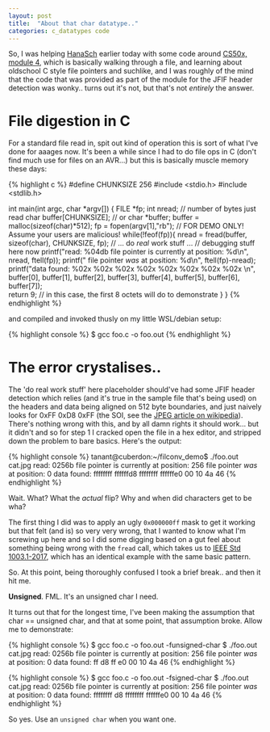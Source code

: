 ```yaml
---
layout: post
title:  "About that char datatype.."
categories: c_datatypes code
---
```


So, I was helping [HanaSch][hanasch-gh] earlier today with some code around [CS50x, module 4], which is basically walking through a file, and learning about oldschool C style file pointers and suchlike, and I was roughly of the mind that the code that was provided as part of the module for the JFIF header detection was wonky.. turns out it's not, but that's not *entirely* the answer.

# File digestion in C
For a standard file read in, spit out kind of operation this is sort of what I've done for aaages now. It's been a while since I had to do file ops in C (don't find much use for files on an AVR...) but this is basically muscle memory these days:

{% highlight c %}
#define CHUNKSIZE 256
#include <stdio.h>
#include <stdlib.h>

int main(int argc, char *argv[]) {
    FILE *fp;
    int nread; // number of bytes just read
    char buffer[CHUNKSIZE];  // or char *buffer; buffer = malloc(sizeof(char)*512);
    fp = fopen(argv[1],"rb"); // FOR DEMO ONLY! Assume your users are malicious!
    while(!feof(fp)){
        nread = fread(buffer, sizeof(char), CHUNKSIZE, fp);
        // ... do *real* work stuff ...
        // debugging stuff here now
        printf("read: %04db file pointer is currently at position: %d\n", nread, ftell(fp));
        printf("            file pointer *was* at position: %d\n", ftell(fp)-nread);
        printf("data found: %02x %02x %02x %02x   %02x %02x %02x %02x \n", buffer[0], buffer[1], buffer[2], buffer[3], buffer[4], buffer[5], buffer[6], buffer[7]);  
        return 9;  // in this case, the first 8 octets will do to demonstrate
    }
}
{% endhighlight %}

and compiled and invoked thusly on my little WSL/debian setup:

{% highlight console %}
$ gcc foo.c -o foo.out
{% endhighlight %}



# The error crystalises..

The 'do real work stuff' here placeholder should've had some JFIF header detection which relies (and it's true in the sample file that's being used) on the headers and data being aligned on 512 byte boundaries, and just naively looks for 0xFF 0xD8 0xFF (the SOI, see the [JPEG article on wikipedia][jfif-wikipedia]). There's nothing wrong with this, and by all damn rights it should work... but it didn't and so for step 1 I cracked open the file in a hex editor, and stripped down the problem to bare basics. Here's the output:

{% highlight console %}
tanant@cuberdon:~/filconv_demo$ ./foo.out cat.jpg
read: 0256b file pointer is currently at position: 256
            file pointer *was* at position: 0
data found: ffffffff ffffffd8 ffffffff ffffffe0   00 10 4a 46
{% endhighlight %}

Wait. What? What the _actual_ flip? Why and when did characters get to be wha? 

The first thing I did was to apply an ugly `0x000000ff` mask to get it working but that felt (and is) so very very wrong, that I wanted to know what I'm screwing up here and so I did some digging based on a gut feel about something being wrong with the `fread` call, which takes us to [IEEE Std 1003.1-2017][susv4-2018-pu], which has an identical example with the same basic pattern.

So. At this point, being thoroughly confused I took a brief break.. and then it hit me. 

**Unsigned**. FML. It's an unsigned char I need. 

It turns out that for the longest time, I've been making the assumption that char == unsigned char, and that at some point, that assumption broke. Allow me to demonstrate:

{% highlight console %}
$ gcc foo.c -o foo.out -funsigned-char
$ ./foo.out cat.jpg
read: 0256b file pointer is currently at position: 256
            file pointer *was* at position: 0
data found: ff d8 ff e0   00 10 4a 46
{% endhighlight %}

{% highlight console %}
$ gcc foo.c -o foo.out -fsigned-char
$ ./foo.out cat.jpg
read: 0256b file pointer is currently at position: 256
            file pointer *was* at position: 0
data found: ffffffff d8 ffffffff ffffffe0   00 10 4a 46
{% endhighlight %}

So yes. Use an `unsigned char` when you want one.


[hanasch-gh]: https://github.com/HanaSch
[jfif-wikipedia]: https://en.wikipedia.org/wiki/JPEG_File_Interchange_Format#File_format_structure
[susv4-2018-pu]: https://pubs.opengroup.org/onlinepubs/9699919799/download/index.html
[CS50x, module 4]: https://cs50.harvard.edu/x/2020/psets/4/recover/